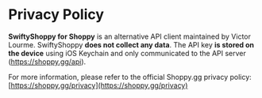 # Privacy Policy

**SwiftyShoppy for Shoppy** is an alternative API client maintained by Victor Lourme. SwiftyShoppy **does not collect any data**. The API key **is stored on the device** using iOS Keychain and only communicated to the API server (https://shoppy.gg/api).

For more information, please refer to the official Shoppy.gg privacy policy: [https://shoppy.gg/privacy](https://shoppy.gg/privacy)
